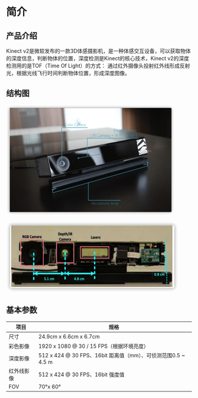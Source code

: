 # 简介

## 产品介绍

Kinect v2是微软发布的一款3D体感摄影机，是一种体感交互设备，可以获取物体的深度信息，判断物体的位置，深度检测是Kinect的核心技术，Kinect v2的深度检测用的是TOF（Time Of Light）的方式：
通过红外摄像头投射红外线形成反射光，根据光线飞行时间判断物体位置，形成深度图像。

## 结构图

![](imgs/structure-chart01.png)

![](imgs/structure-chart02.png)

## 基本参数

| 项目                 | 规格            |
| ------------------- | --------------- |
| 尺寸       | 24.9cm x 6.6cm x 6.7cm          |
| 彩色影像   |1920 x 1080 @ 30 / 15 FPS（根据环境亮度） |
| 深度影像   | 512 x 424 @ 30 FPS、16bit 距离值（mm）、可侦测范围0.5 ~ 4.5 m|
| 红外线影像  | 512 x 424 @ 30 FPS、16bit 强度值        |
| FOV       | 70°x 60°          |
 
 













